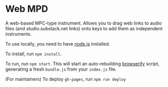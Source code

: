 # Web MPD

A web-based MPC-type instrument.  Allows you to drag web links to audio files (and studio.substack.net links) onto keys to add them as independent instruments.

To use locally, you need to have [node.js](https://nodejs.org/) installed.

To install, run `npm install`.

To run, run `npm start`.  This will start an auto-rebuilding [browserify](http://browserify.org/) script, generating a fresh `bundle.js` from your `index.js` file.

(For maintainers) To deploy `gh-pages`, run `npm run deploy`